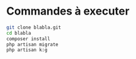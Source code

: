# Commandes à executer

```bash
git clone blabla.git
cd blabla
composer install
php artisan migrate
php artisan k:g
```
